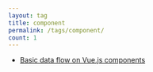 ```yaml
---
layout: tag
title: component
permalink: /tags/component/
count: 1
---
```


- [Basic data flow on Vue.js components](https://kination.github.io/posts/2019-06-21-vuejs-component-basic-data-flow/)

